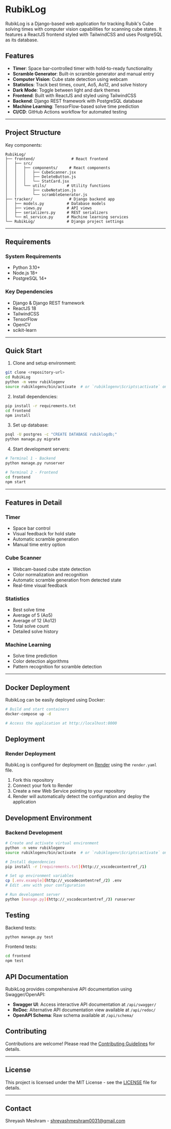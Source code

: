 # RubikLog

RubikLog is a Django-based web application for tracking Rubik's Cube solving times with computer vision capabilities for scanning cube states. It features a ReactJS frontend styled with TailwindCSS and uses PostgreSQL as its database.

## Features

- **Timer**: Space bar-controlled timer with hold-to-ready functionality
- **Scramble Generator**: Built-in scramble generator and manual entry
- **Computer Vision**: Cube state detection using webcam
- **Statistics**: Track best times, count, Ao5, Ao12, and solve history
- **Dark Mode**: Toggle between light and dark themes
- **Frontend**: Built with ReactJS and styled using TailwindCSS
- **Backend**: Django REST framework with PostgreSQL database
- **Machine Learning**: TensorFlow-based solve time prediction
- **CI/CD**: GitHub Actions workflow for automated testing

---

## Project Structure

Key components:

```
RubikLog/
├── frontend/                # React frontend
│   ├── src/
│   │   ├── components/     # React components
│   │   │   ├── CubeScanner.jsx
│   │   │   ├── DeleteButton.js
│   │   │   └── StatCard.jsx
│   │   └── utils/         # Utility functions
│   │       ├── cubeNotation.js
│   │       └── scrambleGenerator.js
├── tracker/                # Django backend app
│   ├── models.py          # Database models
│   ├── views.py           # API views
│   ├── serializers.py     # REST serializers
│   └── ml_service.py      # Machine learning services
└── RubikLog/              # Django project settings
```

---

## Requirements

### System Requirements

- Python 3.10+
- Node.js 18+
- PostgreSQL 14+
<!-- - Webcam (for cube scanning) -->

### Key Dependencies

- Django & Django REST framework
- ReactJS 18
- TailwindCSS
- TensorFlow
- OpenCV
- scikit-learn

---

## Quick Start

1. Clone and setup environment:

```bash
git clone <repository-url>
cd RubikLog
python -m venv rubiklogenv
source rubiklogenv/bin/activate  # or `rubiklogenv\Scripts\activate` on Windows
```

2. Install dependencies:

```bash
pip install -r requirements.txt
cd frontend
npm install
```

3. Set up database:

```bash
psql -U postgres -c "CREATE DATABASE rubiklogdb;"
python manage.py migrate
```

4. Start development servers:

```bash
# Terminal 1 - Backend
python manage.py runserver

# Terminal 2 - Frontend
cd frontend
npm start
```

---

## Features in Detail

### Timer

- Space bar control
- Visual feedback for hold state
- Automatic scramble generation
- Manual time entry option

### Cube Scanner

- Webcam-based cube state detection
- Color normalization and recognition
- Automatic scramble generation from detected state
- Real-time visual feedback

### Statistics

- Best solve time
- Average of 5 (Ao5)
- Average of 12 (Ao12)
- Total solve count
- Detailed solve history

### Machine Learning

- Solve time prediction
- Color detection algorithms
- Pattern recognition for scramble detection

---

## Docker Deployment

RubikLog can be easily deployed using Docker:

```bash
# Build and start containers
docker-compose up -d

# Access the application at http://localhost:8000
```

## Deployment

### Render Deployment

RubikLog is configured for deployment on [Render](https://render.com/) using the `render.yaml` file.

1. Fork this repository
2. Connect your fork to Render
3. Create a new Web Service pointing to your repository
4. Render will automatically detect the configuration and deploy the application

## Development Environment

### Backend Development

```bash
# Create and activate virtual environment
python -m venv rubiklogenv
source rubiklogenv/bin/activate  # or `rubiklogenv\Scripts\activate` on Windows

# Install dependencies
pip install -r [requirements.txt](http://_vscodecontentref_/1)

# Set up environment variables
cp [.env.example](http://_vscodecontentref_/2) .env
# Edit .env with your configuration

# Run development server
python [manage.py](http://_vscodecontentref_/3) runserver
```

## Testing

Backend tests:

```bash
python manage.py test
```

Frontend tests:

```bash
cd frontend
npm test
```

## API Documentation

RubikLog provides comprehensive API documentation using Swagger/OpenAPI:

- **Swagger UI**: Access interactive API documentation at `/api/swagger/`
- **ReDoc**: Alternative API documentation view available at `/api/redoc/`
- **OpenAPI Schema**: Raw schema available at `/api/schema/`

## Contributing

Contributions are welcome! Please read the [Contributing Guidelines](CONTRIBUTING.md) for details.

---

## License

This project is licensed under the MIT License - see the [LICENSE](LICENSE) file for details.

---

## Contact

Shreyash Meshram - [shreyashmeshram0031@gmail.com](mailto:shreyashmeshram0031@gmail.com)
